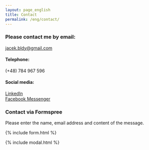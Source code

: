 ```yaml
---
layout: page_english
title: Contact
permalink: /eng/contact/
---
```

### Please contact me by email:  
jacek.bldy@gmail.com  

#### Telephone:  
(+48) 784 967 596
 
#### Social media:  
[LinkedIn](https://www.linkedin.com/in/jacek-blady-47718a118)  
[Facebook Messenger](https://m.me/jacek.blady.9)  

### Contact via Formspree

Please enter the name, email address and content of the message.

{% include form.html %}

{% include modal.html %}